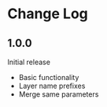 # Change Log

## 1.0.0

Initial release

- Basic functionality
- Layer name prefixes
- Merge same parameters
